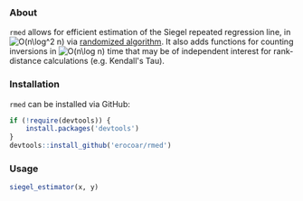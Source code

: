 ### About
`rmed` allows for efficient estimation of the Siegel repeated regression line, in <img src="https://latex.codecogs.com/gif.latex?O(n\log^2&space;n)" title="O(n\log^2 n)" /> via [randomized algorithm](http://cvs.cs.umd.edu/~mount/Papers/alg98-repeated-median.pdf). It also adds functions for counting inversions in <img src="https://latex.codecogs.com/gif.latex?O(n\log&space;n)" title="O(n\log n)" /> time that may be of independent interest for rank-distance calculations (e.g. Kendall's Tau).


### Installation
`rmed` can be installed via GitHub:

```r
if (!require(devtools)) {
    install.packages('devtools')
}
devtools::install_github('erocoar/rmed')
```

### Usage
```r
siegel_estimator(x, y)
```
